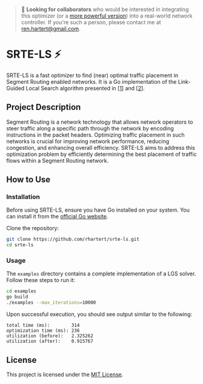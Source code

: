 > 🫵 **Looking for collaborators** who would be interested in integrating this 
optimizer (or a [more powerful version]) into a real-world network controller. 
If you're such a person, please contact me at ren.hartert@gmail.com. 

# SRTE-LS ⚡️

SRTE-LS is a fast optimizer to find (near) optimal traffic placement in Segment Routing enabled networks. It is a Go implementation of the Link-Guided Local Search algorithm presented in [[1]] and [[2]].

## Project Description

Segment Routing is a network technology that allows network operators to steer traffic along a specific path through the network by encoding instructions in the packet headers. Optimizing traffic placement in such networks is crucial for improving network performance, reducing congestion, and enhancing overall efficiency. SRTE-LS aims to address this optimization problem by efficiently determining the best placement of traffic flows within a Segment Routing network.

## How to Use

### Installation

Before using SRTE-LS, ensure you have Go installed on your system. You can install it from the [official Go website](https://golang.org/).

Clone the repository:

```sh
git clone https://github.com/rhartert/srte-ls.git
cd srte-ls
```

### Usage

The `examples` directory contains a complete implementation of a LGS solver. Follow these steps to run it:

```sh
cd examples
go build
./examples --max_iterations=10000
```

Upon successful execution, you should see output similar to the following:

```
total time (ms):        314
optimization time (ms): 236
utilization (before):   2.325262
utilization (after):    0.915767
```

## License

This project is licensed under the [MIT License](LICENSE).

[1]: https://research.google/pubs/expect-the-unexpected-sub-second-optimization-for-segment-routing/
[2]: https://scholar.google.com/citations?view_op=view_citation&hl=en&user=1jocmcIAAAAJ&citation_for_view=1jocmcIAAAAJ:_Qo2XoVZTnwC
[more powerful version]: https://scholar.google.com/citations?view_op=view_citation&hl=en&user=1jocmcIAAAAJ&citation_for_view=1jocmcIAAAAJ:Wp0gIr-vW9MCs